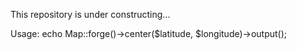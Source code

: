 This repository is under constructing...

Usage: echo Map::forge()->center($latitude, $longitude)->output();
